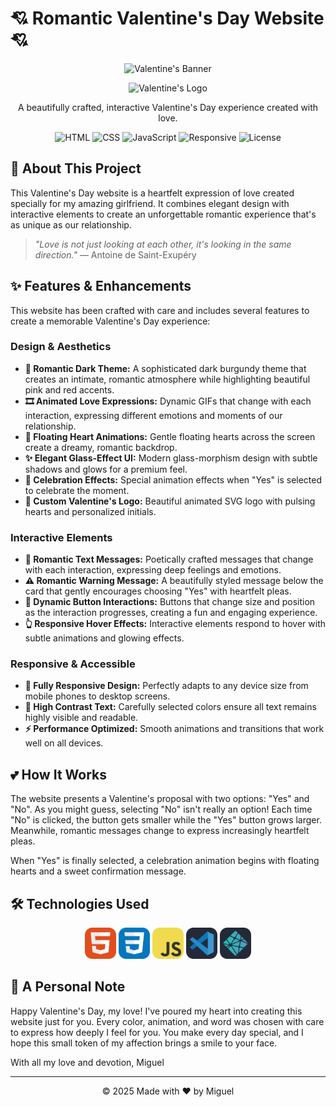 # 💘 Romantic Valentine's Day Website 💘

<div align="center">
  
  ![Valentine's Banner](https://img.shields.io/badge/-%F0%9F%92%95%20Happy%20Valentine's%20Day%20%F0%9F%92%95-ff2a5a?style=for-the-badge&labelColor=450a24)
  
  <img src="./valentine-logo.svg" alt="Valentine's Logo" width="150" height="150" />
  
  <p>A beautifully crafted, interactive Valentine's Day experience created with love.</p>
  
  ![HTML](https://img.shields.io/badge/HTML-E34F26?style=flat-square&logo=html5&logoColor=white)
  ![CSS](https://img.shields.io/badge/CSS-1572B6?style=flat-square&logo=css3&logoColor=white)
  ![JavaScript](https://img.shields.io/badge/JavaScript-F7DF1E?style=flat-square&logo=javascript&logoColor=black)
  ![Responsive](https://img.shields.io/badge/Responsive-Yes-ff69b4?style=flat-square)
  ![License](https://img.shields.io/badge/License-Love-ff6b8b?style=flat-square)
  
</div>

## 💝 About This Project

This Valentine's Day website is a heartfelt expression of love created specially for my amazing girlfriend. It combines elegant design with interactive elements to create an unforgettable romantic experience that's as unique as our relationship.

> _"Love is not just looking at each other, it's looking in the same direction."_ — Antoine de Saint-Exupéry

## ✨ Features & Enhancements

This website has been crafted with care and includes several features to create a memorable Valentine's Day experience:

### Design & Aesthetics

- **🌙 Romantic Dark Theme:** A sophisticated dark burgundy theme that creates an intimate, romantic atmosphere while highlighting beautiful pink and red accents.
- **🎞️ Animated Love Expressions:** Dynamic GIFs that change with each interaction, expressing different emotions and moments of our relationship.
- **💖 Floating Heart Animations:** Gentle floating hearts across the screen create a dreamy, romantic backdrop.
- **✨ Elegant Glass-Effect UI:** Modern glass-morphism design with subtle shadows and glows for a premium feel.
- **🎉 Celebration Effects:** Special animation effects when "Yes" is selected to celebrate the moment.
- **🎨 Custom Valentine's Logo:** Beautiful animated SVG logo with pulsing hearts and personalized initials.

### Interactive Elements

- **💬 Romantic Text Messages:** Poetically crafted messages that change with each interaction, expressing deep feelings and emotions.
- **⚠️ Romantic Warning Message:** A beautifully styled message below the card that gently encourages choosing "Yes" with heartfelt pleas.
- **🔄 Dynamic Button Interactions:** Buttons that change size and position as the interaction progresses, creating a fun and engaging experience.
- **👆 Responsive Hover Effects:** Interactive elements respond to hover with subtle animations and glowing effects.

### Responsive & Accessible

- **📱 Fully Responsive Design:** Perfectly adapts to any device size from mobile phones to desktop screens.
- **🌈 High Contrast Text:** Carefully selected colors ensure all text remains highly visible and readable.
- **⚡ Performance Optimized:** Smooth animations and transitions that work well on all devices.

## 💕 How It Works

The website presents a Valentine's proposal with two options: "Yes" and "No". As you might guess, selecting "No" isn't really an option! Each time "No" is clicked, the button gets smaller while the "Yes" button grows larger. Meanwhile, romantic messages change to express increasingly heartfelt pleas.

When "Yes" is finally selected, a celebration animation begins with floating hearts and a sweet confirmation message.

## 🛠️ Technologies Used

<div align="center">
  <img src="./assets/icons/html.png" alt="HTML" title="HTML" width="50" height="50">
  <img src="./assets/icons/css.png" alt="CSS" title="CSS" width="50" height="50">
  <img src="./assets/icons/js.png" alt="JavaScript" title="JavaScript" width="50" height="50">
  <img src="./assets/icons/vscode.png" alt="VS Code" title="VS Code" width="50" height="50">
  <img src="./assets/icons/netlify.png" alt="Netlify" title="Netlify" width="50" height="50">
</div>

## 💌 A Personal Note

Happy Valentine's Day, my love! I've poured my heart into creating this website just for you. Every color, animation, and word was chosen with care to express how deeply I feel for you. You make every day special, and I hope this small token of my affection brings a smile to your face.

With all my love and devotion,
Miguel

---

<div align="center">
  <p>© 2025 Made with ❤️ by Miguel</p>
</div>
